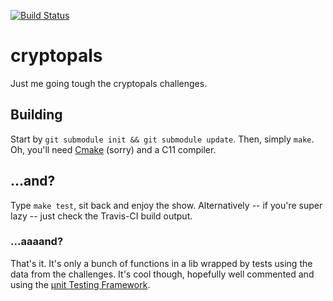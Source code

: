 [![Build Status](https://travis-ci.org/kAworu/cryptopals.svg?branch=master)](https://travis-ci.org/kAworu/cryptopals)

# cryptopals

Just me going tough the cryptopals challenges.

## Building

Start by `git submodule init && git submodule update`. Then, simply `make`.
Oh, you'll need [Cmake](https://cmake.org/) (sorry) and a C11 compiler.

## ...and?

Type `make test`, sit back and enjoy the show. Alternatively -- if you're super
lazy -- just check the Travis-CI build output.

### ...aaaand?

That's it. It's only a bunch of functions in a lib wrapped by tests using the
data from the challenges. It's cool though, hopefully well commented and using
the [µnit Testing Framework](https://nemequ.github.io/munit/).
